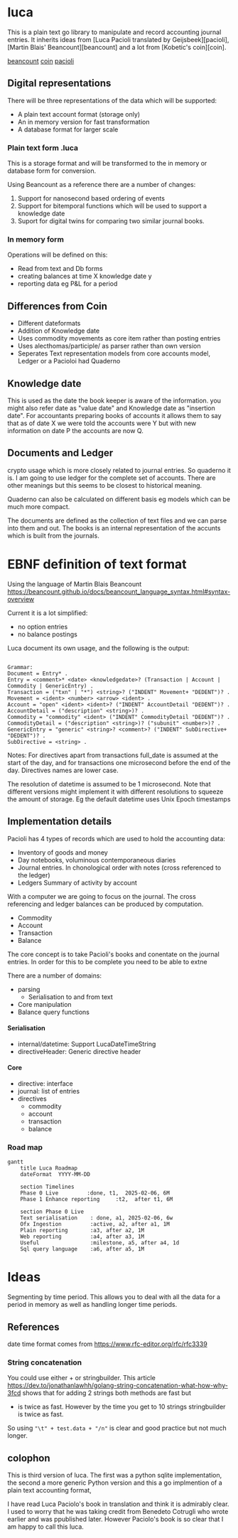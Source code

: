 # luca

This is a plain text go library to manipulate and record accounting journal entries. It
inherits ideas from [Luca Pacioli translated by Geijsbeek][pacioli], [Martin Blais' Beancount][beancount] and a lot from [Kobetic's coin][coin].

[beancount](https://beancount.github.io/docs/beancount_language_syntax.html#accounts)
[coin](https://github.com/drummonds/luca/internal)
[pacioli](https://archive.org/details/ancientdoubleent00geijuoft)

## Digital representations

There will be three representations of the data which will be supported:

- A plain text account format (storage only)
- An in memory version for fast transformation
- A database format for larger scale

### Plain text form .luca

This is a storage format and will be transformed to the in memory or database
form for conversion.

Using Beancount as a reference there are a number of changes:

1. Support for nanosecond based ordering of events
2. Support for bitemporal functions which will be used to support a knowledge date
3. Suport for digital twins for comparing two similar journal books.

### In memory form

Operations will be defined on this:

- Read from text and Db forms
- creating balances at time X knowledge date y
- reporting data eg P&L for a period

## Differences from Coin

- Different dateformats
- Addition of Knowledge date
- Uses commodity movements as core item rather than posting entries
- Uses alecthomas/participle/ as parser rather than own version
- Seperates Text representation models from core accounts model, Ledger or a Pacioloi had Quaderno

## Knowledge date

This is used as the date the book keeper is aware of the information. you might also refer date as
"value date" and Knowledge date as "insertion date". For accountants preparing books of accounts it
allows them to say that as of date X we were told the accounts were Y but with new information on date P
the accounts are now Q.

## Documents and Ledger

crypto usage which is more closely related to journal entries. So quaderno it is.
I am going to use ledger for the complete set of accounts. There are other meanings but this seems to be closest
to historical meaning.

Quaderno can also be calculated on different basis eg models which can be much more compact.

The documents are defined as the collection of text files and we can parse into them and out. The books
is an internal representation of the accunts which is built from the journals.

# EBNF definition of text format

Using the language of Martin Blais Beancount https://beancount.github.io/docs/beancount_language_syntax.html#syntax-overview

Current it is a lot simplified:

- no option entries
- no balance postings

Luca document its own usage, and the following is the output:

```ebnf

Grammar:
Document = Entry* .
Entry = <comment>* <date> <knowledgedate>? (Transaction | Account | Commodity | GenericEntry) .
Transaction = ("txn" | "*") <string>? ("INDENT" Movement+ "DEDENT")? .
Movement = <ident> <number> <arrow> <ident> .
Account = "open" <ident> <ident>? ("INDENT" AccountDetail "DEDENT")? .
AccountDetail = ("description" <string>)? .
Commodity = "commodity" <ident> ("INDENT" CommodityDetail "DEDENT")? .
CommodityDetail = ("description" <string>)? ("subunit" <number>)? .
GenericEntry = "generic" <string>? <comment>? ("INDENT" SubDirective+ "DEDENT")? .
SubDirective = <string> .
```

Notes:
For directives apart from transactions full_date is assumed at the start of the day, and for transactions one microsecond before the end of the day.
Directives names are lower case.

The resolution of datetime is assumed to be 1 microsecond. Note that different versions might
implement it with different resolutions to squeeze the amount of storage. Eg the default
datetime uses Unix Epoch timestamps

## Implementation details

Pacioli has 4 types of records which are used to hold the accounting data:

- Inventory of goods and money
- Day notebooks, voluminous contemporaneous diaries
- Journal entries. In chonological order with notes (cross referenced to the ledger)
- Ledgers Summary of activity by account

With a computer we are going to focus on the journal. The cross referencing and ledger balances can
be produced by computation.

- Commodity
- Account
- Transaction
- Balance

The core concept is to take Pacioli's books and conentate on the journal entries. In order for this
to be complete you need to be able to extne

There are a number of domains:

- parsing
  - Serialisation to and from text
- Core manipulation
- Balance query functions

#### Serialisation

- internal/datetime: Support LucaDateTimeString
- directiveHeader: Generic directive header

#### Core

- directive: interface
- journal: list of entries
- directives
  - commodity
  - account
  - transaction
  - balance

### Road map

```mermaid
gantt
    title Luca Roadmap
    dateFormat  YYYY-MM-DD

    section Timelines
    Phase 0 Live         :done, t1,  2025-02-06, 6M
    Phase 1 Enhance reporting     :t2,  after t1, 6M

    section Phase 0 Live
    Text serialisation    : done, a1, 2025-02-06, 6w
    Ofx Ingestion         :active, a2, after a1, 1M
    Plain reporting       :a3, after a2, 1M
    Web reporting         :a4, after a3, 1M
    Useful                :milestone, a5, after a4, 1d
    Sql query language    :a6, after a5, 1M

```

# Ideas

Segmenting by time period. This allows you to deal with all the data for a period in memory
as well as handling longer time periods.

## References

date time format comes from https://www.rfc-editor.org/rfc/rfc3339

### String concatenation

You could use either + or stringbuilder. This article https://dev.to/jonathanlawhh/golang-string-concatenation-what-how-why-3fcd
shows that for adding 2 strings both methods are fast but

- is twice as fast. However by the time you get to 10 strings stringbuilder is twice as fast.

So using `"\t" + test.data + "/n"` is clear and good practice but not much longer.

## colophon

This is third version of luca. The first was a python sqlite implementation, the second a
more generic Python version and this a go implmention of a plain text accounting format,

I have read Luca Paciolo's book in translation and think it is admirably clear. I used to
worry that he was taking credit from Benedeto Cotrugli who wrote earlier and was ppublished
later. However Paciolo's book is so clear that I am happy to call this luca.
